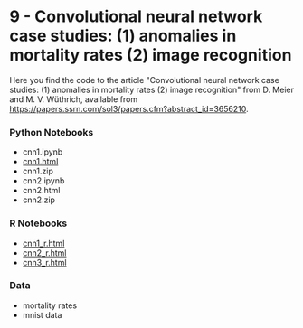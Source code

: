 # 9 - Convolutional neural network case studies: (1) anomalies in mortality rates (2) image recognition

Here you find the code to the article "Convolutional neural network case studies: (1) anomalies in mortality rates (2) image recognition" from D. Meier and M. V. Wüthrich, available from https://papers.ssrn.com/sol3/papers.cfm?abstract_id=3656210.

### Python Notebooks
- cnn1.ipynb
- [cnn1.html](https://htmlpreview.github.io/?https://github.com/JSchelldorfer/ActuarialDataScience/blob/master/9%20-%20Convolutional%20neural%20network%20case%20studies/cnn1.html)
- cnn1.zip
- cnn2.ipynb
- cnn2.html
- cnn2.zip

### R Notebooks
- [cnn1_r.html](https://htmlpreview.github.io/?https://github.com/JSchelldorfer/ActuarialDataScience/blob/master/9%20-%20Convolutional%20neural%20network%20case%20studies/cnn1_r.html)
- [cnn2_r.html](https://htmlpreview.github.io/?https://github.com/JSchelldorfer/ActuarialDataScience/blob/master/9%20-%20Convolutional%20neural%20network%20case%20studies/cnn2_r.html)
- [cnn3_r.html](https://htmlpreview.github.io/?https://github.com/JSchelldorfer/ActuarialDataScience/blob/master/9%20-%20Convolutional%20neural%20network%20case%20studies/cnn3_r.html)

### Data
- mortality rates
- mnist data
